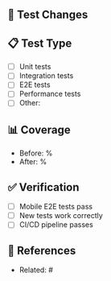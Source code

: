 ## 🧪 Test Changes

<!-- Describe test additions or modifications -->

## 📋 Test Type

- [ ] Unit tests
- [ ] Integration tests
- [ ] E2E tests
- [ ] Performance tests
- [ ] Other:

## 📊 Coverage

- Before: %
- After: %

## ✅ Verification

- [ ] Mobile E2E tests pass
- [ ] New tests work correctly
- [ ] CI/CD pipeline passes

## 🔗 References

- Related: #
